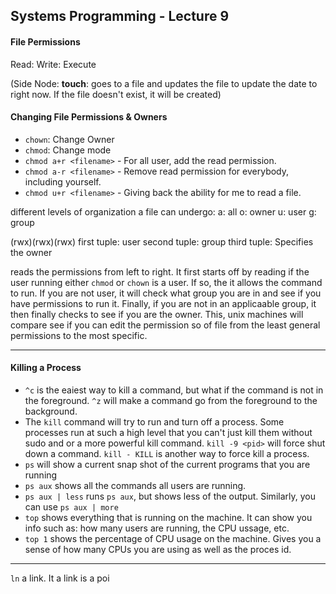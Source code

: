 ## Systems Programming - Lecture 9

#### File Permissions
Read:
Write: 
Execute


(Side Node: <b>touch</b>: goes to a file and updates the file to update the date to right now. If the file doesn't exist, it will be created)

#### Changing File Permissions & Owners

- `chown`: Change Owner
- `chmod`: Change mode
- `chmod a+r <filename>` - For all user, add the read permission.
- `chmod a-r <filename>` - Remove read permission for everybody, including yourself.
- `chmod u+r <filename>` - Giving back the ability for me to read a file.

different levels of organization a file can undergo:
a: all
o: owner
u: user
g: group

(rwx)(rwx)(rwx)
first tuple: user
second tuple: group
third tuple: Specifies the owner

reads the permissions from left to right. It first starts off by reading if the user running either `chmod` or `chown` is a user. If so, the it allows the command to run. If you are not user, it will check what group you are in and see if you have permissions to run it. Finally, if you are not in an applicaable group, it then finally checks to see if you are the owner. This, unix machines will compare see if you can edit the permission so of file from the least general permissions to the most specific.

---

#### Killing a Process

- `^c` is the eaiest way to kill a command, but what if the command is not in the foreground. `^z` will make a command go from the foreground to the background. 
- The `kill` command will try to run and turn off a process. Some processes run at such a high level that you can't just kill them without sudo and or a more powerful kill command. `kill -9 <pid>` will force shut down a command. `kill - KILL` is another way to force kill a process. 
- `ps` will show a current snap shot of the current programs that you are running
- `ps aux` shows all the commands all users are running.
- `ps aux | less` runs `ps aux`, but shows less of the output. Similarly, you can use `ps aux | more` 
- `top` shows everything that is running on the machine. It can show you info such as: how many users are running, the CPU ussage, etc.
- `top 1` shows the percentage of CPU usage on the machine. Gives you a sense of how many CPUs you are using as well as the proces id.

---

`ln` a link. It a link is a poi

